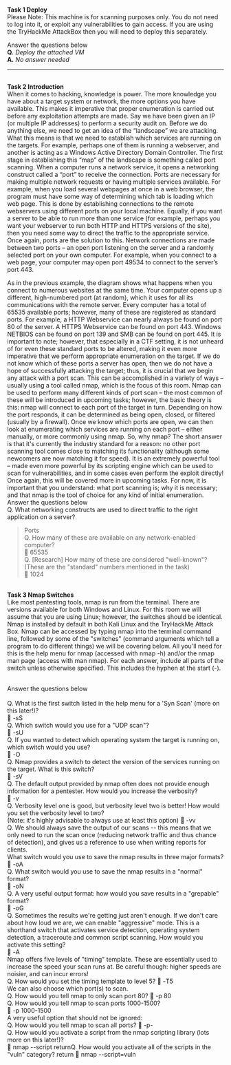 <br>**Task 1  Deploy**<br>
Please Note: This machine is for scanning purposes only. You do not need to log into it, or exploit any vulnerabilities to gain access.
If you are using the TryHackMe AttackBox then you will need to deploy this separately.

Answer the questions below
<br>**Q.** *Deploy the attached VM*<br>
**A.** *No answer needed*

--------------------------------------------------------------------------------------------------------------------------------------------------------------------

<br>**Task 2 Introduction**<br>
When it comes to hacking, knowledge is power. The more knowledge you have about a target system or network, the more options you have available. This makes it imperative that proper enumeration is carried out before any exploitation attempts are made.
Say we have been given an IP (or multiple IP addresses) to perform a security audit on. Before we do anything else, we need to get an idea of the “landscape” we are attacking. What this means is that we need to establish which services are running on the targets. For example, perhaps one of them is running a webserver, and another is acting as a Windows Active Directory Domain Controller. The first stage in establishing this “map” of the landscape is something called port scanning. When a computer runs a network service, it opens a networking construct called a “port” to receive the connection.  Ports are necessary for making multiple network requests or having multiple services available. For example, when you load several webpages at once in a web browser, the program must have some way of determining which tab is loading which web page. This is done by establishing connections to the remote webservers using different ports on your local machine. Equally, if you want a server to be able to run more than one service (for example, perhaps you want your webserver to run both HTTP and HTTPS versions of the site), then you need some way to direct the traffic to the appropriate service. Once again, ports are the solution to this. Network connections are made between two ports – an open port listening on the server and a randomly selected port on your own computer. For example, when you connect to a web page, your computer may open port 49534 to connect to the server’s port 443.



 
As in the previous example, the diagram shows what happens when you connect to numerous websites at the same time. Your computer opens up a different, high-numbered port (at random), which it uses for all its communications with the remote server.
Every computer has a total of 65535 available ports; however, many of these are registered as standard ports. For example, a HTTP Webservice can nearly always be found on port 80 of the server. A HTTPS Webservice can be found on port 443. Windows NETBIOS can be found on port 139 and SMB can be found on port 445. It is important to note; however, that especially in a CTF setting, it is not unheard of for even these standard ports to be altered, making it even more imperative that we perform appropriate enumeration on the target.
If we do not know which of these ports a server has open, then we do not have a hope of successfully attacking the target; thus, it is crucial that we begin any attack with a port scan. This can be accomplished in a variety of ways – usually using a tool called nmap, which is the focus of this room. Nmap can be used to perform many different kinds of port scan – the most common of these will be introduced in upcoming tasks; however, the basic theory is this: nmap will connect to each port of the target in turn. Depending on how the port responds, it can be determined as being open, closed, or filtered (usually by a firewall). Once we know which ports are open, we can then look at enumerating which services are running on each port – either manually, or more commonly using nmap.
So, why nmap? The short answer is that it's currently the industry standard for a reason: no other port scanning tool comes close to matching its functionality (although some newcomers are now matching it for speed). It is an extremely powerful tool – made even more powerful by its scripting engine which can be used to scan for vulnerabilities, and in some cases even perform the exploit directly! Once again, this will be covered more in upcoming tasks.
For now, it is important that you understand: what port scanning is; why it is necessary; and that nmap is the tool of choice for any kind of initial enumeration.
Answer the questions below
<br>Q. What networking constructs are used to direct traffic to the right application on a server?<br>
> Ports
<br>Q. How many of these are available on any network-enabled computer?<br>
	65535 
<br>Q. [Research] How many of these are considered "well-known"? (These are the "standard" numbers mentioned in the task)<br>
	1024 

<br>**Task 3 Nmap Switches**<br>
Like most pentesting tools, nmap is run from the terminal. There are versions available for both Windows and Linux. For this room we will assume that you are using Linux; however, the switches should be identical. Nmap is installed by default in both Kali Linux and the TryHackMe Attack Box.
Nmap can be accessed by typing nmap into the terminal command line, followed by some of the "switches" (command arguments which tell a program to do different things) we will be covering below.
All you'll need for this is the help menu for nmap (accessed with nmap -h) and/or the nmap man page (access with man nmap). For each answer, include all parts of the switch unless otherwise specified. This includes the hyphen at the start (-). 

<br>Answer the questions below<br>
<br>Q. What is the first switch listed in the help menu for a 'Syn Scan' (more on this later!)?<br>
	-sS
<br>Q. Which switch would you use for a "UDP scan"?<br>
	-sU 
<br>Q. If you wanted to detect which operating system the target is running on, which switch would you use?<br>
	-O
<br>Q. Nmap provides a switch to detect the version of the services running on the target. What is this switch?<br>
	-sV
<br>Q. The default output provided by nmap often does not provide enough information for a pentester. How would you increase the verbosity?<br>
	-v 
<br>Q. Verbosity level one is good, but verbosity level two is better! How would you set the verbosity level to two?<br>
(Note: it's highly advisable to always use at least this option)
	-vv
<br>Q. We should always save the output of our scans -- this means that we only need to run the scan once (reducing network traffic and thus chance of detection), and gives us a reference to use when writing reports for clients.<br>
What switch would you use to save the nmap results in three major formats?
	-oA
<br>Q. What switch would you use to save the nmap results in a "normal" format?<br>
	-oN
<br>Q. A very useful output format: how would you save results in a "grepable" format?<br>
	-oG
<br>Q. Sometimes the results we're getting just aren't enough. If we don't care about how loud we are, we can enable "aggressive" mode. This is a shorthand switch that activates service detection, operating system detection, a traceroute and common script scanning.
How would you activate this setting?<br>
	-A
<br>Nmap offers five levels of "timing" template. These are essentially used to increase the speed your scan runs at. Be careful though: higher speeds are noisier, and can incur errors!<br>
Q. How would you set the timing template to level 5?
	-T5
<br>We can also choose which port(s) to scan.<br>
Q. How would you tell nmap to only scan port 80?
	-p 80 
<br>Q. How would you tell nmap to scan ports 1000-1500?<br>
	-p 1000-1500
<br>A very useful option that should not be ignored:<br>
Q. How would you tell nmap to scan all ports?
	-p-
<br>Q. How would you activate a script from the nmap scripting library (lots more on this later!)?<br>
	nmap --script 
  returnQ. How would you activate all of the scripts in the "vuln" category?  return
	nmap  --script=vuln 



